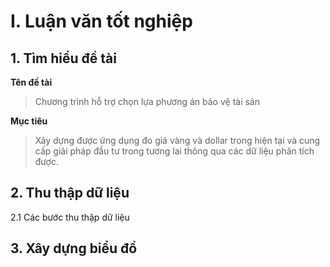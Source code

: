 # I. Luận văn tốt nghiệp
## 1. Tìm hiểu đề tài
__Tên đề tài__
> Chương trình hỗ trợ chọn lựa phương án báo vệ tài sản

__Mục tiêu__
> Xây dựng được ứng dụng đo giá vàng và dollar trong hiện tại và cung cấp giải pháp đầu tư trong tương lai thông qua các dữ liệu phân tích được.
## 2. Thu thập dữ liệu
2.1 Các bước thu thập dữ liệu

## 3. Xây dựng biểu đồ
